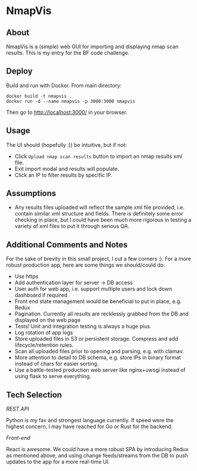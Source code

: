 # NmapVis

## About

NmapVis is a (simple) web GUI for importing and displaying nmap scan results. This is my entry for the BF code challenge.

## Deploy

Build and run with Docker. From main directory:

```
docker build -t nmapvis .
docker run -d --name nmapvis -p 3000:3000 nmapvis
```

Then go to [http://localhost:3000/](http://localhost:3000/) in your browser.

## Usage

The UI should (hopefully :)) be intuitive, but if not:

- Click `Upload nmap scan results` button to import an nmap results xml file.
- Exit import modal and results will populate.
- Click an IP to filter results by specific IP.

## Assumptions

- Any results files uploaded will reflect the sample xml file provided, i.e. contain similar xml structure and fields. There is definitely some error checking in place, but I could have been much more rigorous in testing
a variety of xml files to put it through serious QA.

## Additional Comments and Notes

For the sake of brevity in this small project, I cut a few corners :). For a more robust production app, here are some things we should/could do:

- Use https
- Add authentication layer for server -> DB access
- User auth for web app, i.e. support multiple users and lock down dashboard if required
- Front end state management would be beneficial to put in place, e.g. Redux
- Pagination. Currently all results are recklessly grabbed from the DB and displayed on the web page
- Tests! Unit and integration testing is always a huge plus.
- Log rotation of app logs
- Store uploaded files in S3 or persistent storage. Compress and add lifecycle/retention rules.
- Scan all uploaded files prior to opening and parsing, e.g. with clamav.
- More attention to detail to DB schema, e.g. store IPs in binary format instead of chars for easier sorting.
- Use a battle-tested production web server like nginx+uwsgi instead of using flask to serve everything.

## Tech Selection

*REST API*

Python is my fav and strongest language currently. If speed were the highest concern, I may have reached for Go or Rust for the backend.

*Front-end*

React is awesome. We could have a more robust SPA by introducing Redux as mentioned above, and using change feeds/streams from the DB to push updates to the app for a more real-time UI.
